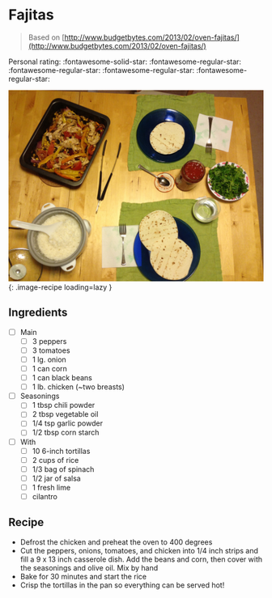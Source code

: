 <!-- Do not modify sections with "AUTO-*". They are updated by make.py -->

# Fajitas

> Based on [http://www.budgetbytes.com/2013/02/oven-fajitas/](http://www.budgetbytes.com/2013/02/oven-fajitas/)

<!-- rating=1; (User can specify rating on scale of 1-5) -->
<!-- AUTO-UserRating -->
Personal rating: :fontawesome-solid-star: :fontawesome-regular-star: :fontawesome-regular-star: :fontawesome-regular-star: :fontawesome-regular-star:
<!-- /AUTO-UserRating -->

<!-- AUTO-Image -->
![fajitas.jpg](./fajitas.jpg){: .image-recipe loading=lazy }
<!-- /AUTO-Image -->

## Ingredients

* [ ] Main
    * [ ] 3 peppers
    * [ ] 3 tomatoes
    * [ ] 1 lg. onion
    * [ ] 1 can corn
    * [ ] 1 can black beans
    * [ ] 1 lb. chicken (~two breasts)
* [ ] Seasonings
    * [ ] 1 tbsp chili powder
    * [ ] 2 tbsp vegetable oil
    * [ ] 1/4 tsp garlic powder
    * [ ] 1/2 tbsp corn starch
* [ ] With
    * [ ] 10 6-inch tortillas
    * [ ] 2 cups of rice
    * [ ] 1/3 bag of spinach
    * [ ] 1/2 jar of salsa
    * [ ] 1 fresh lime
    * [ ] cilantro

## Recipe

* Defrost the chicken and preheat the oven to 400 degrees
* Cut the peppers, onions, tomatoes, and chicken into 1/4 inch strips and fill a 9 x 13 inch casserole dish. Add the beans and corn, then cover with the seasonings and olive oil. Mix by hand
* Bake for 30 minutes and start the rice
* Crisp the tortillas in the pan so everything can be served hot!
